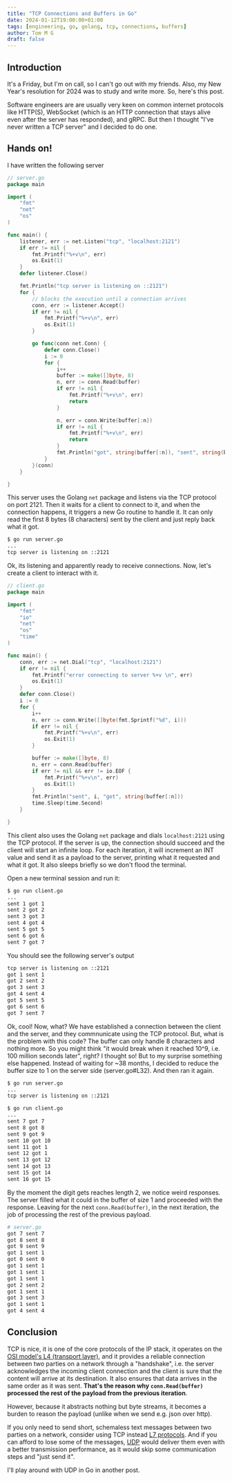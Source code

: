 ```yaml
---
title: "TCP Connections and Buffers in Go"
date: 2024-01-12T19:00:00+01:00
tags: [engineering, go, golang, tcp, connections, buffers]
author: Tom M G
draft: false
---
```


## Introduction
It's a Friday, but I'm on call, so I can't go out with my friends. Also, my New Year's resolution for 2024 was to study and write more. So, here's this post.

Software engineers are are usually very keen on common internet protocols like HTTP(S), WebSocket (which is an HTTP connection that stays alive even after the server has responded), and gRPC. But then I thought "I've never written a TCP server" and I decided to do one.

## Hands on!

I have written the following server
```go
// server.go
package main

import (
	"fmt"
	"net"
	"os"
)

func main() {
	listener, err := net.Listen("tcp", "localhost:2121")
	if err != nil {
		fmt.Printf("%+v\n", err)
		os.Exit(1)
	}
	defer listener.Close()

	fmt.Println("tcp server is listening on ::2121")
	for {
		// blocks the execution until a connection arrives
		conn, err := listener.Accept()
		if err != nil {
			fmt.Printf("%+v\n", err)
			os.Exit(1)
		}

		go func(conn net.Conn) {
			defer conn.Close()
			i := 0
			for {
				i++
				buffer := make([]byte, 8)
				n, err := conn.Read(buffer)
				if err != nil {
					fmt.Printf("%+v\n", err)
					return
				}

				n, err = conn.Write(buffer[:n])
				if err != nil {
					fmt.Printf("%+v\n", err)
					return
				}
				fmt.Println("got", string(buffer[:n]), "sent", string(buffer[:n]))
			}
		}(conn)
	}

}
```

This server uses the Golang `net` package and listens via the TCP protocol on port 2121. Then it waits for a client to connect to it, and when the connection happens, it triggers a new Go routine to handle it. It can only read the first 8 bytes (8 characters) sent by the client and just reply back what it got.
```bash
$ go run server.go
...
tcp server is listening on ::2121
```

Ok, its listening and apparently ready to receive connections. Now, let's create a client to interact with it.

```go
// client.go
package main

import (
	"fmt"
	"io"
	"net"
	"os"
	"time"
)

func main() {
	conn, err := net.Dial("tcp", "localhost:2121")
	if err != nil {
		fmt.Printf("error connecting to server %+v \n", err)
		os.Exit(1)
	}
	defer conn.Close()
	i := 0
	for {
		i++
		n, err := conn.Write([]byte(fmt.Sprintf("%d", i)))
		if err != nil {
			fmt.Printf("%+v\n", err)
			os.Exit(1)
		}

		buffer := make([]byte, 8)
		n, err = conn.Read(buffer)
		if err != nil && err != io.EOF {
			fmt.Printf("%+v\n", err)
			os.Exit(1)
		}
		fmt.Println("sent", i, "got", string(buffer[:n]))
		time.Sleep(time.Second)
	}

}

```
This client also uses the Golang `net` package and dials `localhost:2121`  using the TCP protocol. If the server is up, the connection should succeed and the client will start an infinite loop. For each iteration, it will increment an INT value and send it as a payload to the server, printing what it requested and what it got. It also sleeps briefly so we don't flood the terminal.

Open a new terminal session and run it:
```bash
$ go run client.go
...
sent 1 got 1
sent 2 got 2
sent 3 got 3
sent 4 got 4
sent 5 got 5
sent 6 got 6
sent 7 got 7
```

You should see the following server's output
```bash
tcp server is listening on ::2121
got 1 sent 1
got 2 sent 2
got 3 sent 3
got 4 sent 4
got 5 sent 5
got 6 sent 6
got 7 sent 7
```

Ok, cool! Now, what? We have established a connection between the client and the server, and they commnunicate using the TCP protocol. But, what is the problem with this code? The buffer can only handle 8 characters and nothing more. So you might think "it would break when it reached 10^9, i.e. 100 million seconds later", right? I thought so! But to my surprise something else happened. Instead of waiting for ~38 months, I decided to reduce the buffer size to 1 on the server side (server.go#L32). And then ran it again.



```bash
$ go run server.go
...
tcp server is listening on ::2121
```

```bash
$ go run client.go
...
sent 7 got 7
sent 8 got 8
sent 9 got 9
sent 10 got 10
sent 11 got 1
sent 12 got 1
sent 13 got 12
sent 14 got 13
sent 15 got 14
sent 16 got 15
```

By the moment the digit gets reaches length 2, we notice weird responses. The server filled what it could in the buffer of size 1 and proceeded with the response. Leaving for the next `conn.Read(buffer)`, in the next iteration, the job of processing the rest of the previous payload.

```bash
# server.go
got 7 sent 7
got 8 sent 8
got 9 sent 9
got 1 sent 1
got 0 sent 0
got 1 sent 1
got 1 sent 1
got 1 sent 1
got 2 sent 2
got 1 sent 1
got 3 sent 3
got 1 sent 1
got 4 sent 4
```

## Conclusion
TCP is nice, it is one of the core protocols of the IP stack, it operates on the [OSI model's L4 (transport layer)][osi-wiki], and it provides a reliable connection between two parties on a network through a "handshake", i.e. the server acknowledges the incoming client connection and the client is sure that the content will arrive at its destination. It also ensures that data  arrives in the same order as it was sent. **That's the reason why `conn.Read(buffer)` processed the rest of the payload from the previous iteration**.

However, because it abstracts nothing but byte streams, it becomes a burden to reason the payload (unlike when we send e.g. json over http).

If you only need to send short, schemaless text messages between two parties on a network, consider using TCP instead [L7 protocols][osi-app-wiki]. And if you can afford to lose some of the messages, [UDP][udp] would deliver them even with a better transmission performance, as it would skip some communication steps and "just send it".

I'll play around with UDP in Go in another post.

[osi-wiki]: https://en.wikipedia.org/wiki/OSI_model
[osi-app-wiki]: https://en.wikipedia.org/wiki/Application_layer
[udp]: https://en.wikipedia.org/wiki/User_Datagram_Protocol
